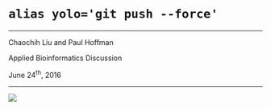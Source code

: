 <!-- background: #000100 -->
<!-- color: #F1F1F2-->
<!-- font: metronova -->

# `alias yolo='git push --force'`
---

Chaochih Liu and Paul Hoffman

Applied Bioinformatics Discussion

June 24<sup>th</sup>, 2016

***

![](https://raw.githubusercontent.com/MorrellLAB/Applied-Bioinformatics-Discussion/master/Chapter5-Git/images/lotsa-smiley-faces1.jpg)